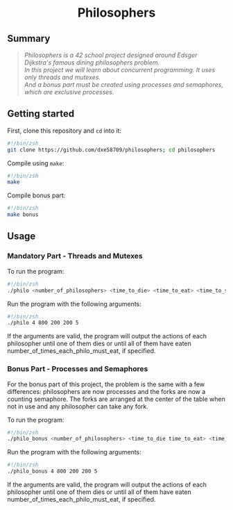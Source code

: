 <h1 align="center">
	Philosophers
</h1>
<!-- <h2 align="center">
<img src="https://github.com/dxe58709/philosophers/assets/133973097/b37fdd85-2efd-470a-ba8a-9ca9dc9152b0" alt=42 project philosophers>
</h2> -->

## Summary
> <i>Philosophers is a 42 school project designed around Edsger Dijkstra's famous dining philosophers problem.<br>
>  In this project we will learn about concurrent programming. It uses only threads and mutexes. <br>
And a bonus part must be created using processes and semaphores, which are exclusive processes. </i>

## Getting started

First, clone this repository and `cd` into it:

```zsh
#!/bin/zsh
git clone https://github.com/dxe58709/philosophers; cd philosophers
```

Compile using `make`:

```zsh
#!/bin/zsh
make
```

Compile bonus part:
```zsh
#!/bin/zsh
make bonus
```
## Usage

### Mandatory Part - Threads and Mutexes

To run the program:
```zsh
#!/bin/zsh
./philo <number_of_philosophers> <time_to_die> <time_to_eat> <time_to_sleep> [number_of_times_each_philosopher_must_eat]
```

Run the program with the following arguments:

```zsh
#!/bin/zsh
./philo 4 800 200 200 5
```
If the arguments are valid, the program will output the actions of each philosopher until one of them dies or until all of them have eaten number_of_times_each_philo_must_eat, if specified.

### Bonus Part - Processes and Semaphores
For the bonus part of this project, the problem is the same with a few differences: philosophers are now processes and the forks are now a counting semaphore. The forks are arranged at the center of the table when not in use and any philosopher can take any fork.

To run the program:
```zsh
#!/bin/zsh
./philo_bonus <number_of_philosophers> <time_to_die time_to_eat> <time_to_sleep> [number_of_times_each_philosopher_must_eat]
```

Run the program with the following arguments:

```zsh
#!/bin/zsh
./philo_bonus 4 800 200 200 5
```
If the arguments are valid, the program will output the actions of each philosopher until one of them dies or until all of them have eaten number_of_times_each_philo_must_eat, if specified.
